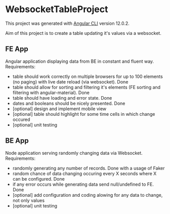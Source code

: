 # WebsocketTableProject

This project was generated with [Angular CLI](https://github.com/angular/angular-cli) version 12.0.2.

Aim of this project is to create a table updating it's values via a websocket.

## FE App
Angular application displaying data from BE in constant and fluent way. Requirements:
- table should work correctly on multiple browsers for up to 100 elements (no paging) with live date reload (via websocket). Done
- table should allow for sorting and filtering it's elements (FE sorting and filtering with angular-material). Done
- table should have loading and error state. Done
- dates and booleans should be nicely presented. Done
- [optional] design and implement mobile view
- [optional] table should highlight for some time cells in which change occured
- [optional] unit testing

## BE App
Node application serving randomly changing data via Websocket. Requirements:
- randomly generating any number of records. Done with a usage of Faker
- random chance of data changing occuring every X seconds where X can be configured. Done
- if any error occurs while generating data send null/undefined to FE. Done
- [optional] add configuration and coding alowing for any data to change, not only values
- [optional] unit testing
